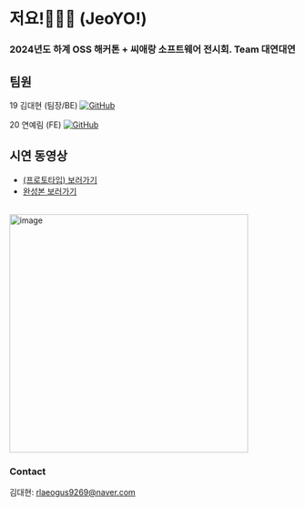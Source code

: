 # 저요!🙋🏻‍♂️ (JeoYO!)

### 2024년도 하계 OSS 해커톤 + 씨애랑 소프트웨어 전시회. Team 대연대연

## 팀원
 19 김대현 (팀장/BE)
<a href = "https://github.com/LifeIsRightward"><img alt="GitHub" src ="https://img.shields.io/badge/GitHub-181717.svg?&style=flat-square&logo=GitHub&logoColor=white"/>
</a>

 20 연예림 (FE)
<a href = "https://github.com/yinneu"><img alt="GitHub" src ="https://img.shields.io/badge/GitHub-181717.svg?&style=flat-square&logo=GitHub&logoColor=white"/>
</a>

## 시연 동영상
- <a href="https://youtu.be/mnbGxXkverY?si=3euriHbqkCEslG0d">(프로토타입) 보러가기</a> <br>
- <a href="https://youtu.be/fB6TveUo6p8?si=zIzpm9K1bT9-JCdG"> 완성본 보러가기</a> <br>
<!-- [![시연영상](http://img.youtube.com/vi/fB6TveUo6p8/0.jpg)](https://youtu.be/fB6TveUo6p8?si=zIzpm9K1bT9-JCdG) -->

<br>
<img width="419" alt="image" src="https://github.com/user-attachments/assets/93145944-50fe-42a3-b754-fc81e63bc9ab">


### Contact
김대현: rlaeogus9269@naver.com
